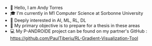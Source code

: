 - 👋 Hello, I am Andy Torres
- 🎓 I'm currently in M1 Computer Science at Sorbonne University
- 👀 Deeply interested in AI, ML, RL, DL
- 🥼 My primary objective is to prepare for a thesis in these areas
- 💻 My P-ANDROIDE project can be found on my partner's GitHub : https://github.com/PaulTiberiu/RL-Gradient-Visualization-Tool



<!--
**kaiserLemon/kaiserLemon** is a ✨ _special_ ✨ repository because its `README.md` (this file) appears on your GitHub profile.

Here are some ideas to get you started:

- 🔭 I’m currently working on ...
- 🌱 I’m currently learning ...
- 👯 I’m looking to collaborate on ...
- 🤔 I’m looking for help with ...
- 💬 Ask me about ...
- 📫 How to reach me: ...
- 😄 Pronouns: ...
- ⚡ Fun fact: ...
-->
